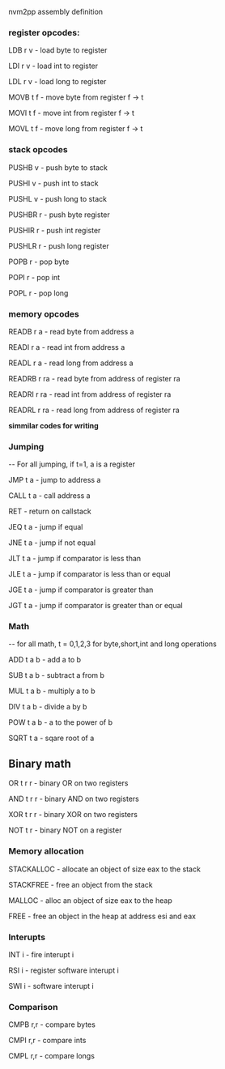 nvm2pp assembly definition

### register opcodes:
LDB r v 		- load byte to register

LDI r v 		- load int to register

LDL r v 		- load long to register


MOVB t f 		- move byte from register f -> t

MOVI t f 		- move int from register f -> t

MOVL t f 		- move long from register f -> t


### stack opcodes
PUSHB v 		- push byte to stack

PUSHI v 		- push int to stack

PUSHL v 		- push long to stack

PUSHBR r 		- push byte register

PUSHIR r 		- push int register

PUSHLR r 		- push long register


POPB r 			- pop byte

POPI r 			- pop int

POPL r 			- pop long


### memory opcodes
READB r a 		- read byte from address a

READI r a 		- read int from address a

READL r a 		- read long from address a

READRB r ra 	- read byte from address of register ra

READRI r ra 	- read int from address of register ra

READRL r ra 	- read long from address of register ra


**simmilar codes for writing**

### Jumping

-- For all jumping, if t=1, a is a register

JMP t a 		- jump to address a

CALL t a 		- call address a

RET				- return on callstack

JEQ t a			- jump if equal

JNE t a			- jump if not equal

JLT t a			- jump if comparator is less than

JLE t a			- jump if comparator is less than or equal

JGE t a			- jump if comparator is greater than

JGT t a			- jump if comparator is greater than or equal

### Math

-- for all math, t = 0,1,2,3 for byte,short,int and long operations

ADD t a b		- add a to b

SUB t a b		- subtract a from b

MUL t a b		- multiply a to b

DIV t a b		- divide a by b

POW t a b		- a to the power of b

SQRT t a		- sqare root of a

## Binary math

OR t r r		- binary OR on two registers

AND t r r		- binary AND on two registers

XOR t r r		- binary XOR on two registers

NOT t r			- binary NOT on a register

### Memory allocation

STACKALLOC	- allocate an object of size eax to the stack

STACKFREE	- free an object from the stack

MALLOC		- alloc an object of size eax to the heap

FREE		- free an object in the heap at address esi and eax

### Interupts

INT	i		- fire interupt i

RSI i		- register software interupt i

SWI i		- software interupt i

### Comparison

CMPB r,r	- compare bytes

CMPI r,r	- compare ints

CMPL r,r	- compare longs